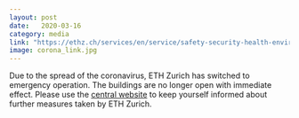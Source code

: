 ```yaml
---
layout: post
date:   2020-03-16
category: media
link: "https://ethz.ch/services/en/service/safety-security-health-environment/health-protection/coronavirus.html"
image: corona_link.jpg
---
```



[]() Due to the spread of the coronavirus, ETH Zurich has switched to emergency operation. The buildings are no longer open with immediate effect. Please use the [central website](https://ethz.ch/services/en/service/safety-security-health-environment/health-protection/coronavirus.html) to keep yourself informed about further measures taken by ETH Zurich.  
